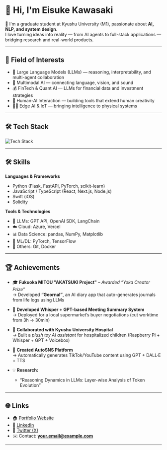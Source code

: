 # 👋 Hi, I'm Eisuke Kawasaki

🚀 I'm a graduate student at Kyushu University (M1), passionate about **AI, NLP, and system design**.  
I love turning ideas into reality — from AI agents to full-stack applications — bridging research and real-world products.

---

## 🧠 Field of Interests

- 🧩 Large Language Models (LLMs) — reasoning, interpretability, and multi-agent collaboration  
- 🧬 Multimodal AI — connecting language, vision, and sound  
- 💰 FinTech & Quant AI — LLMs for financial data and investment strategies  
- 🧱 Human-AI Interaction — building tools that extend human creativity  
- 🧑‍💻 Edge AI & IoT — bringing intelligence to physical systems  

---

## 🛠️ Tech Stack

![Tech Stack](https://skillicons.dev/icons?i=python,js,typescript,react,nextjs,nodejs,flask,swift,tailwind,pytorch,fastapi,gcp,docker,git,github,raspberrypi)

---

## 🛠️ Skills

**Languages & Frameworks**
- Python (Flask, FastAPI, PyTorch, scikit-learn)
- JavaScript / TypeScript (React, Next.js, Node.js)
- Swift (iOS)
- Solidity

**Tools & Technologies**
- 🧠 LLMs: GPT API, OpenAI SDK, LangChain
- ☁️ Cloud: Azure, Vercel
- 📊 Data Science: pandas, NumPy, Matplotlib
- 🤖 ML/DL: PyTorch, TensorFlow
- 🧰 Others: Git, Docker

---

## 🏆 Achievements

- 🎓 **Fukuoka MITOU "AKATSUKI Project"** – *Awarded “Yoka Creator Prize”*  
  → Developed **“Geornal”**, an AI diary app that auto-generates journals from life logs using LLMs  

- 🏢 **Developed Whisper + GPT-based Meeting Summary System**  
  → Deployed for a local supermarket’s buyer negotiations (cut worktime from 3h → 30min)  

- 🏥 **Collaborated with Kyushu University Hospital**  
  → Built a *plush toy AI assistant* for hospitalized children (Raspberry Pi + Whisper + GPT + Voicebox)  

- 🤖 **Created AutoSNS Platform**  
  → Automatically generates TikTok/YouTube content using GPT + DALL·E + TTS  

- 💡 **Research:**  
  - “Reasoning Dynamics in LLMs: Layer-wise Analysis of Token Evolution”

---

## 🌐 Links

- 🏠 [Portfolio Website](https://my-portfolio-eta-eight-19.vercel.app/)
- 💼 [LinkedIn](https://linkedin.com/in/eisuke-kawasaki)
- 🧠 [Twitter (X)](https://x.com/0xEisuke)
- ✉️ Contact: **your.email@example.com**

---

